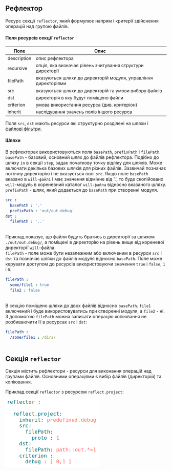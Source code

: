 ## Рефлектор  

Ресурс секції <code>reflector</code>, який формулює напрям і критерії здійснення операцій над групою файлів.    

#### Поля ресурсів секції `reflector`     

| Поле           | Опис                                                       |
|----------------|------------------------------------------------------------|
| description    | опис рефлектора                                            |
| recursive      | опція, яка визначає рівень зчитування структури директорії |
| filePath       | вказуються шляхи до директорій модуля, управління директоріями  |
| src            | вказуються шляхи до директорій та умови вибору файлів      |
| dst            | директорія в яку будут поміщено файли                      |
| criterion      | умова використання ресурса (див. критеріон)                |
| inherit        | наслідування значень полів іншого ресурса                  |

Поля `src`, `dst` мають ресурси які структурно розділені на шляхи і [файлові фільтри](ReflectorFileFilter.md).   

#### Шляхи  
В рефлекторах використовуються поля `basePath`, `prefixPath` i `filePath`.  
`basePath` - базовий, основний шлях до файлів рефлектора. Подібно до шляху `in` в секції `step`, задає початкову точку відліку для шляхів. Може включати декілька базових шляхів для різних файлів. Зазвичай позначає поточну директорію і не вказується полі `src`. Якщо поле `basePath` вказано в `will-файлі` і має значення відмінне від '.', то буде скопійовано `will`-модуль в кореневний каталог `will-файла` відносно вказаного шляху.  
`prefixPath` - шлях, який додається до `basePath` при створенні модуля.  

```yaml
src :
  basePath : '.'
  prefixPath : 'out/out.debug'
dst :
  filePath : '..'
  
```

Приклад показує, що файли будуть братись в директорії за шляхом `./out/out.debug/`, а поміщені в директорію на рівень вище від кореневої директорії `will`-файла.  
`filePath` - поле може бути незалежним або включеним в ресурси `src` i `dst` та позначає шляхи до файлів модуля відносно `basePath`. Поле може керувати доступом до ресурсів використовуючи значення `true` i `false`, `1` i `0`.

```yaml
filePath :
  some/file1 : true
  file2 : false
  
```

В секцію поміщено шляхи до двох файлів відносно `basePath`. `file1` включений і буде використовуватись при створенні модуля, а `file2` - ні.
З допомогою `filePath` можна записати операцію копіювання не розбиваючити її в ресурсах `src` i `dst`:

```yaml
filePath :
  /some/file1 : /dir2/
  
```


## Секція <code>reflector</code>  

Секція містить рефлектори - ресурси для виконання операцій над групами файлів.
Основними операціями є вибір файлів (директорій) та копіювання. 

Приклад секції `reflector` з ресурсом `reflect.project`:

![reflector.section.png](./Images/reflector.section.png)